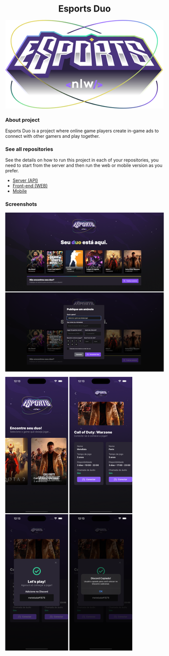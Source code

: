<div align="center" style="margin-bottom: 20px;margin-top:20px;">
  <h1>Esports Duo</h1>
  <img alt="esports-duo" src="./web/src/assets/logo.svg"/>
</div>


### About project
Esports Duo is a project where online game players create in-game ads to connect with other gamers and play together.


### See all repositories
See the details on how to run this project in each of your repositories, you need to start from the server and then run the web or mobile version as you prefer.
- [Server (API)](https://github.com/jefferson1104/esports-duo/tree/main/server)
- [Front-end (WEB)](https://github.com/jefferson1104/esports-duo/tree/main/web)
- [Mobile](https://github.com/jefferson1104/esports-duo/tree/main/mobile)


### Screenshots
![web-01](./web/public/screenshots/screenshot-01.png)
![web-02](./web/public/screenshots/screenshot-02.png)

<div>
  <img src="./mobile/assets/screenshots/screenshots-03.png" width="200"/>
  <img src="./mobile/assets/screenshots/screenshots-04.png" width="200"/>
  <img src="./mobile/assets/screenshots/screenshots-05.png" width="200"/>
  <img src="./mobile/assets/screenshots/screenshots-06.png" width="200"/>
</div>



